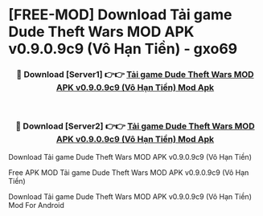 # [FREE-MOD] Download Tải game Dude Theft Wars MOD APK v0.9.0.9c9 (Vô Hạn Tiền) - gxo69


<div align="center">
<h3>🔴 Download [Server1] 👉👉 <a href="https://apk-comot.site?title=Tải_game_Dude_Theft_Wars_MOD_APK_v0.9.0.9c9_(Vô_Hạn_Tiền)">Tải game Dude Theft Wars MOD APK v0.9.0.9c9 (Vô Hạn Tiền) Mod Apk</a></h3><br>

<h3>🔴 Download [Server2] 👉👉 <a href="https://apk-comot.site?title=Tải_game_Dude_Theft_Wars_MOD_APK_v0.9.0.9c9_(Vô_Hạn_Tiền)">Tải game Dude Theft Wars MOD APK v0.9.0.9c9 (Vô Hạn Tiền) Mod Apk</a></h3>
</div>



Download Tải game Dude Theft Wars MOD APK v0.9.0.9c9 (Vô Hạn Tiền) 

Free APK MOD Tải game Dude Theft Wars MOD APK v0.9.0.9c9 (Vô Hạn Tiền) 

Download Tải game Dude Theft Wars MOD APK v0.9.0.9c9 (Vô Hạn Tiền) Mod For Android
